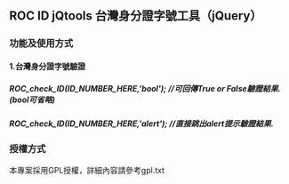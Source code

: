 ## ROC ID jQtools 台灣身分證字號工具（jQuery）

### 功能及使用方式
#### 1.台灣身分證字號驗證
##### ROC_check_ID(ID_NUMBER_HERE,'bool'); //可回傳True or False驗證結果.(bool可省略)
##### ROC_check_ID(ID_NUMBER_HERE,'alert'); //直接跳出alert提示驗證結果.

### 授權方式
本專案採用GPL授權，詳細內容請參考gpl.txt